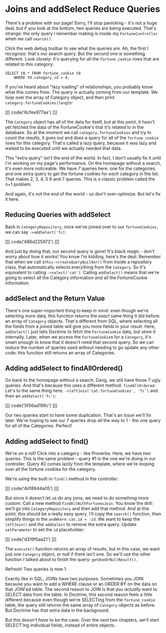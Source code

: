 # Joins and addSelect Reduce Queries

There's a problem with our page! Sorry, I'll stop panicking - it's not a
*huge* deal, but if you look at the bottom, two queries are being executed.
That's strange: the only query I remember making is inside my `FortuneController`
when we call `search()`.

Click the web debug toolbar to see what the queries are. Ah, the first I
recognize: that's our search query. But the second one is something different.
Look closely: it's querying for all the `fortune_cookie` rows that are related
to this category:

```
SELECT t0.* FROM fortune_cookie t0
    WHERE t0.category_id = 4;
```

If you've heard about "lazy loading" of relationships, you probably know
what this comes from. The query is actually coming from our template. We
loop over the array of Category object, and then print `category.fortuneCookies|length`:

[[[ code('6cfee977aa') ]]]

The `Category` object has *all* of the data for itself, but at this point,
it hasn't yet fetched the data of the FortuneCookie's that it's related to
in the database. So at the moment we call `category.fortuneCookies` and try
to count the results, it goes out and does a query for all of the `fortune_cookie`
rows for this category. That's called a lazy query, because it was lazy and
waited to be executed until we actually needed that data.

This "extra query" isn't the end of the world. In fact, I don't usually fix
it until I'm working on my page's performance. On the homepage without a
search, it's even *more* noticeable. We have *7* queries here: one for the
categories, and one extra query to get the fortune cookies for *each* category
in the list. That makes 2, 3, 4, 5 6 and 7 queries. This is a classic problem
called the n+1 problem.

And again, it's not the end of the world - so don't over-optimize. But let's
fix it here.

## Reducing Queries with addSelect

Back in `CategoryRepository`, once we've joined over to our `fortuneCookies`,
we can say `->addSelect('fc)`:

[[[ code('486d225972') ]]]

And just by doing that, our second query is gone! It's black magic - don't
worry about how it works! You know I'm kidding, here's the deal. Remember
that when we call `$this->createQueryBuilder()` from inside a repository
class, that automatically selects everything from the `Category`. So it's
equivalent to calling `->select('cat')`. Calling `addSelect()` means that
we're going to select all the Category information *and* all the FortuneCookie
information.

## addSelect and the Return Value

There's one super-important thing to keep in mind: even though we're selecting
more data, this function returns the *exact* same thing it did before: an
array of `Category` objects. That's different from SQL, where selecting all
the fields from a joined table will give you more fields in your result.
Here, `addSelect()` just tells Doctrine to fetch the `FortuneCookie` data,
but store it internally. Later, when we access the `FortuneCookie`s for a
`Category`, it's smart enough to know that it doesn't need that second query.
So we can reduce the number of queries used without needing to go update
any other code: this function still returns an array of Categories.

## Adding addSelect to findAllOrdered()

Go back to the homepage without a search. Dang, we still have those 7 ugly
queries. And that's because this uses a different method: `findAllOrdered`.
Let's to the same thing here. `->leftJoin('cat.fortuneCookies', 'fc')` and
then an `addSelect('fc')`:

[[[ code('5f56ad199c') ]]]

Our two queries start to have some duplication. That's an issue we'll fix later.
We're hoping to see our 7 queries drop *all* the way to 1 - the one query
for all of the Categories. Perfect!

## Adding addSelect to find()

We're on a roll! Click into a category - like Proverbs. Here, we have *two*
queries. This is the same problem - query #1 is the one we're doing in our
controller. Query #2 comes lazily from the template, where we're looping
over all the fortune cookies for the category.

We're using the built-in `find()` method in the controller:

[[[ code('4d18844a05') ]]]

But since it doesn't let us do any joins, we need to do something more custom.
Call a new method `findAllWithFortunesJoin`. You know the drill: we'll go
into `CategoryRepository` and then add that method. And at this point, this
should be a really easy query. I'll copy the `search()` function, then simplify
things in the `andWhere`: `cat.id = :id`. We want to keep the `leftJoin()`
and the `addSelect` to remove the extra query. Update `setParameter` to set
the `id` placeholder:

[[[ code('d319f5aa21') ]]]

The `execute()` function returns an array of results, but in this case, we
want just *one* `Category` object, or null if there isn't one. So we'll use
the other function I talked about to finish the query: `getOneOrNullResult()`.

Refresh! Two queries is now 1.

Exactly like in SQL, JOINs have two purposes. Sometimes you JOIN because
you want to add a WHERE clause or an ORDER BY on the data on that JOIN'ed
table. The second reason to JOIN is that you *actually* want to SELECT data
from the table. In Doctrine, this second reason feels a little different because
even though we're SELECTing from the `fortune_cookie` table, the query still
returns the same array of `Category` objects as before. But Doctrine has
that extra data in the background. 

But this doesn't *have* to be the case. Over the next two chapters, we'll
start SELECT'ing individual fields, instead of entire objects.
